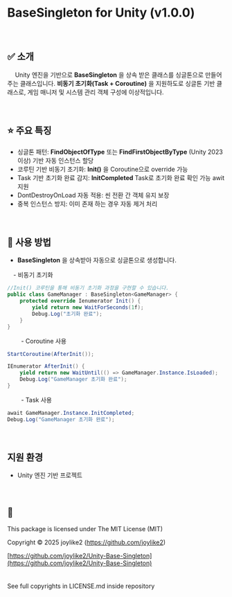 # BaseSingleton for Unity (v1.0.0)  
　
　
## ✅ 소개  
　
Unity 엔진을 기반으로  **BaseSingleton** 을 상속 받은 클래스를 싱글톤으로 만들어주는 클래스입니다.
**비동기 초기화(Task + Coroutine)** 을 지원하도로 싱글톤 기반 클래스로, 게임 매니저 및 시스템 관리 객체 구성에 이상적입니다.

　
　
　
## ⭐ 주요 특징
- 싱글톤 패턴: **FindObjectOfType** 또는 **FindFirstObjectByType** (Unity 2023 이상) 기반 자동 인스턴스 할당
- 코루틴 기반 비동기 초기화: **Init()** 을  Coroutine으로 override 가능
- Task 기반 초기화 완료 감지: **InitCompleted** Task로 초기화 완료 확인 가능 awit 지원
- DontDestroyOnLoad 자동 적용: 씬 전환 간 객체 유지 보장
- 중복 인스턴스 방지: 이미 존재 하는 경우 자동 제거 처리

　
　
　
## 📌 사용 방법
- **BaseSingleton** 을 상속받아 자동으로 싱글톤으로 생성합니다.

 
　- 비동기 초기화
```csharp
//Init() 코루틴을 통해 비동기 초기화 과정을 구현할 수 있습니다.
public class GameManager : BaseSingleton<GameManager> {
	protected override Ienumerator Init() {
		yield return new WaitForSeconds(1f);
		Debug.Log("초기화 완료");
	}
}
```
　
　- Coroutine 사용
```csharp
StartCoroutine(AfterInit());

IEnumerator AfterInit() {
	yield return new WaitUntil(() => GameManager.Instance.IsLoaded);
	Debug.Log("GameManager 초기화 완료");
}
```
　
　- Task 사용
```csharp
await GameManager.Instance.InitCompleted;
Debug.Log("GameManager 초기화 완료");
```


　
　
　
## 지원 환경
- Unity 엔진 기반 프로젝트


　
　
 　
## 🎉
This package is licensed under The MIT License (MIT)

Copyright © 2025 joylike2 (https://github.com/joylike2)

[https://github.com/joylike2/Unity-Base-Singleton](https://github.com/joylike2/Unity-Base-Singleton)    
　

See full copyrights in LICENSE.md inside repository
　
